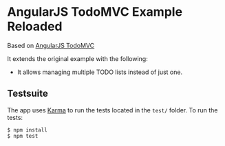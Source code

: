 # AngularJS TodoMVC Example Reloaded

Based on [AngularJS TodoMVC](https://github.com/tastejs/todomvc/tree/master/examples/angularjs)

It extends the original example with the following:
- It allows managing multiple TODO lists instead of just one.

## Testsuite

The app uses [Karma](http://karma-runner.github.io/0.12/index.html) to run the tests located in the `test/` folder. To run the tests:

```
$ npm install
$ npm test
```
